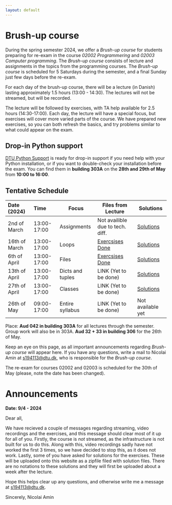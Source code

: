 ```yaml
---
layout: default
---
```

# Brush-up course

During the spring semester 2024, we offer a *Brush-up course* for students preparing for re-exam in the course *02002 Programmering* and *02003 Computer programming*. The *Brush-up course* consists of lecture and assignments in the topics from the programming courses. The *Brush-up course* is scheduled for 5 Saturdays during the semester, and a final Sunday just few days before the re-exam.

For each day of the brush-up course, there will be a lecture (in Danish) lasting approximately 1.5 hours (13:00 - 14:30). The lectures will not be streamed, but will be recorded.

The lecture will be followed by exercises, with TA help available for 2.5 hours (14:30-17:00). Each day, the lecture will have a special focus, but exercises will cover more varied parts of the course. We have prepared new exercises, so you can both refresh the basics, and try problems similar to what could appear on the exam.

## Drop-in Python support
[DTU Python Support](https://pythonsupport.dtu.dk/) is ready for drop-in support if you need help with your Python installation, or if you want to double-check your installation before the exam. You can find them in **building 303A** on the **28th and 29th of May** from **10:00 to 16:00**.   


## Tentative Schedule

| Date (2024)   | Time        | Focus            | Files from Lecture                 | Solutions | 
| :------------ | :---------- | ---------------- | -------------------------------- | ------------------|
| 2nd of March  | 13:00-17:00 | Assignments      | Not availible due to tech. diff. | [Solutions](solutions/re01_sol.zip) |
| 16th of March | 13:00-17:00 | Loops            | [Exercsises Done](files_from_lectures/re02.zip)            | [Solutions](solutions/re02_sol.zip)   |
| 6th of April  | 13:00-17:00 | Files            | [Exercsises Done](files_from_lectures/Walkthrough3.zip)            | [Solutions](solutions/re03_sol.zip)   |
| 13th of April | 13:00-17:00 | Dicts and tuples | LINK (Yet to be done)            | [Solutions](solutions/re04_sol.zip)   |
| 27th of April | 13:00-17:00 | Classes          | LINK (Yet to be done)            | [Solutions](solutions/re05_sol.zip)   |
| 26th of May   | 09:00-17:00 | Entire syllabus  | LINK (Yet to be done)            | Not available yet |

Place: **Aud 042 in building 303A** for all lectures through the semester. Group work will also be in 303A. **Aud 32 + 33 in building 306** for the 26th of May.

Keep an eye on this page, as all important announcements regarding *Brush-up course* will appear here. If you have any questions, write a mail to Nicolai Amin at [s194113@dtu.dk](mailto:194113@dtu.dk), who is responsible for the *Brush-up course*.

The re-exam for courses 02002 and 02003 is scheduled for the 30th of May (please, note the date has been changed).

# Announcements

**Date: 9/4 - 2024**

Dear all,

We have recieved a couple of messages regarding streaming, video recordings and the exercises, and this message should clear most of it up for all of you. Firstly, the course is *not* streamed, as the infrastructure is not built for us to do this. Along with this, video recordings sadly have not worked the first 3 times, so we have decided to stop this, as it does not work. Lastly, some of you have asked for solutions for the exercises. These will be uploaded onto this website as a zipfile filed with solution files. There are no notations to these solutions and they will first be uploaded about a week after the lecture.

Hope this helps clear up any questions, and otherwise write me a message at [s194113@dtu.dk](mailto:194113@dtu.dk).

Sincerely,
Nicolai Amin
